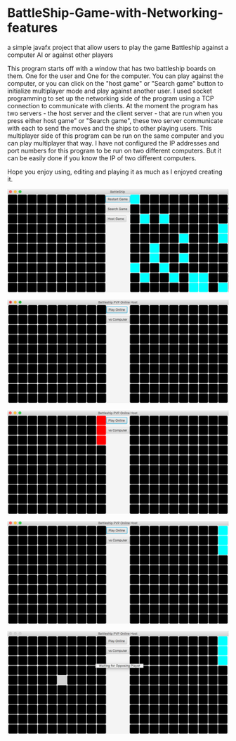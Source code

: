 # BattleShip-Game-with-Networking-features
a  simple javafx project that allow users to play the game Battleship against a computer AI or against other players

This program starts off with a window that has two battleship boards on them. One for the user and One for the computer. 
You can play against the computer, or you can click on the "host game" or "Search game" button to initialize
multiplayer mode and play against another user. I used socket programming to set up the networking side of the program using
a TCP connection to communicate with clients. At the moment the program has two servers - the host server and the client 
server - that are run when you press either host game" or "Search game", these two server communicate with each to send the 
moves and the ships to other playing users. This multiplayer side of this program can be run on the same computer and 
you can play multiplayer that way.  I have not configured the IP addresses and port numbers for this program to be run on 
two different computers. But it can be easily done if you know the IP of two different computers.

Hope you enjoy using, editing and playing it as much as I enjoyed creating it.

![alt tag](https://github.com/oMARIY/BattleShip-Game-with-Networking-features/blob/master/BattleShip/Battleship%20Images/playing%20against%20ComputerAI.png "Playing against the computer")

![alt tag](https://github.com/oMARIY/BattleShip-Game-with-Networking-features/blob/master/BattleShip/Battleship%20Images/loading%20multiplayer.png "Loading Multiplayer Mode")

![alt tag](https://github.com/oMARIY/BattleShip-Game-with-Networking-features/blob/master/BattleShip/Battleship%20Images/Picking%20my%20BattleShips.png "Picking my Battleships")

![alt tag](https://github.com/oMARIY/BattleShip-Game-with-Networking-features/blob/master/BattleShip/Battleship%20Images/Connected%20to%20Player.png "Connected to Another User")

![alt tag](https://github.com/oMARIY/BattleShip-Game-with-Networking-features/blob/master/BattleShip/Battleship%20Images/PvP%20waiting%20for%20opponet.png "Waiting for Opponent to pick a block")

